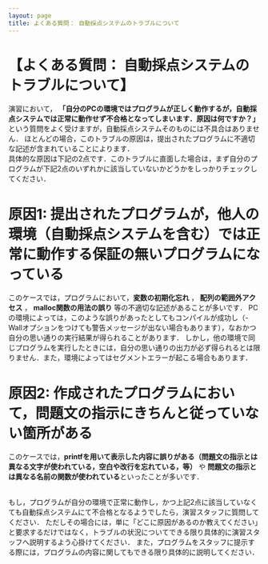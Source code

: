 ```yaml
---
layout: page
title: よくある質問： 自動採点システムのトラブルについて
---
```


# 【よくある質問： 自動採点システムのトラブルについて】

演習において，
**「自分のPCの環境ではプログラムが正しく動作するが，自動採点システムでは正常に動作せず不合格となってしまいます．原因は何ですか？」**
という質問をよく受けますが，自動採点システムそのものには不具合はありません．
ほとんどの場合，このトラブルの原因は，提出されたプログラムに不適切な記述が含まれていることによります．<br>
具体的な原因は下記の2点です．このトラブルに直面した場合は，まず自分のプログラムが下記2点のいずれかに該当していないかどうかをしっかりチェックしてください．

# 原因1: 提出されたプログラムが，他人の環境（自動採点システムを含む）では正常に動作する保証の無いプログラムになっている
  このケースでは，プログラムにおいて，**変数の初期化忘れ**
  ，
  **配列の範囲外アクセス**
  ，
  **malloc関数の用法の誤り**
  等の不適切な記述があることが多いです．
  PCの環境によっては，このような誤りがあったとしてもコンパイルが成功し（-Wallオプションをつけても警告メッセージが出ない場合もあります），なおかつ自分の思い通りの実行結果が得られることがあります．
  しかし，他の環境で同じプログラムを実行したときには，自分の思い通りの出力が必ず得られるとは限りません．また，環境によってはセグメントエラーが起こる場合もあります．

# 原因2: 作成されたプログラムにおいて，問題文の指示にきちんと従っていない箇所がある
  このケースでは，**printfを用いて表示した内容に誤りがある（問題文の指示とは異なる文字が使われている，空白や改行を忘れている，等）**
  や
  **問題文の指示とは異なる名前の関数が使われている**といったことが多いです．


<br>
もし，プログラムが自分の環境で正常に動作し，かつ上記2点に該当していなくても自動採点システムにて不合格となるようでしたら，演習スタッフに質問してください．
ただしその場合には，単に「どこに原因があるのか教えてください」と要求するだけではなく，トラブルの状況についてできる限り具体的に演習スタッフへ説明するよう心掛けてください．
また，プログラムをスタッフに提示する際には，プログラムの内容に関してもできる限り具体的に説明してください．
